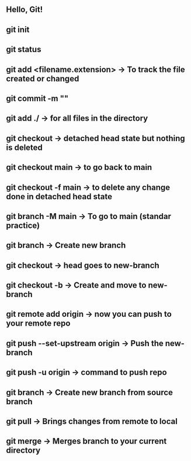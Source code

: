 ## Hello, Git!

## git init
## git status
## git add <filename.extension> -> To track the file created or changed
## git commit -m "<message>"
## git add ./ -> for all files in the directory
## git checkout <hashcode of previous commit> -> detached head state but nothing is deleted
## git checkout main -> to go back to main
## git checkout -f main -> to delete any change done in detached head state
## git branch -M main -> To go to main (standar practice)
## git branch <branch-name> -> Create new branch
## git checkout <branch-name> -> head goes to new-branch
## git checkout -b <branch-name> -> Create and move to new-branch
## git remote add origin <link of the repo provided by github> -> now you can push to your remote repo
## git push --set-upstream origin <branch name> -> Push the new-branch
## git push -u origin <branch name> -> command to push repo
## git branch <new-branch> <source-branch> -> Create new branch from source branch
## git pull -> Brings changes from remote to local
## git merge -> Merges branch to your current directory
